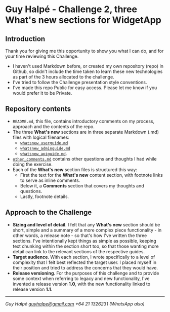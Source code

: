 # Guy Halpé - Challenge 2, three What's new sections for WidgetApp

## Introduction

Thank you for giving me this opportunity to show you what I can do, and for your time reviewing this Challenge.

- I haven't used Markdown before, or created my own repository (repo) in Github, so didn't include the time taken to learn these new technologies as part of the 3 hours allocated to the challenge.
- I've tried to follow the Challenge presentation style conventions.
- I've made this repo Public for easy access. Please let me know if you would prefer it to be Private.

## Repository contents

- `README.md`, this file, contains introductory comments on my process, approach and the contents of the repo. 
- The three **What's new** sections are in three separate Markdown (.md) files with logical filenames:
  - [`whatsnew_userguide.md`](https://github.com/guyhalpe/guyhalpe-canva-challenge/blob/main/whatsnew_userguide.md)
  - [`whatsnew_adminguide.md`](https://github.com/guyhalpe/guyhalpe-canva-challenge/blob/main/whatsnew_adminguide.md)
  - [`whatsnew_apiguide.md`](https://github.com/guyhalpe/guyhalpe-canva-challenge/blob/main/whatsnew_apiguide.md).
- [`other_comments.md`](https://github.com/guyhalpe/guyhalpe-canva-challenge/blob/main/other_comments.md) contains other questions and thoughts I had while doing the exercise.
- Each of the **What's new** section files is structured this way:
  - First the text for the **What's new** content section, with footnote links to serve as inline comments.
  - Below it, a **Comments** section that covers my thoughts and questions.
  - Lastly, footnote details.

## Approach to the Challenge

- **Sizing and level of detail**. I felt that any **What's new** section should be short, simple and a summary of a more complex piece functionality - in other words, a release note - so that's how I've written the three sections. I've intentionally kept things as simple as possible, keeping text chunking within the section short too, so that those wanting more detail can link to the relevant sections of the respective guides.
- **Target audience**. With each section, I wrote specifically to a level of complexity that I felt best reflected the target user. I placed myself in their position and tried to address the concerns that they would have.
- **Release versioning**. For the purposes of this challenge and to provide some context when referring to legacy and new functionality, I've invented a release version **1.0**, with the new functionality linked to release version **1.1**.

---
*Guy Halpé
guyhalpe@gmail.com
+64 21 1326231 (WhatsApp also)*
